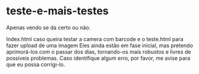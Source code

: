 # teste-e-mais-testes
Apenas vendo se da certo ou não.


Index.html caso queira testar a camera com barcode
e o teste.html para fazer upload de uma imagem
Eles ainda estão em fase inicial, mas pretendo aprimorá-los com o passar dos dias, tornando-os mais robustos e livres de possíveis problemas. Caso identifique algum erro, por favor, me avise para que eu possa corrigi-lo.

